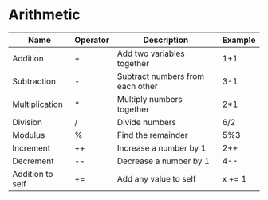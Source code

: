# Arithmetic

| Name             | Operator | Description                      | Example |
| ---------------- | -------- | -------------------------------- | ------- |
| Addition         | +        | Add two variables together       | 1+1     |
| Subtraction      | -        | Subtract numbers from each other | 3-1     |
| Multiplication   | \*       | Multiply numbers together        | 2\*1    |
| Division         | /        | Divide numbers                   | 6/2     |
| Modulus          | %        | Find the remainder               | 5%3     |
| Increment        | ++       | Increase a number by 1           | 2++     |
| Decrement        | --       | Decrease a number by 1           | 4--     |
| Addition to self | +=       | Add any value to self            | x += 1  |

